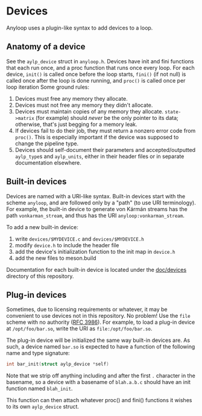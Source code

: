 Devices
=======

Anyloop uses a plugin-like syntax to add devices to a loop.


Anatomy of a device
-------------------

See the `aylp_device` struct in `anyloop.h`. Devices have init and fini
functions that each run once, and a proc function that runs once every loop.
For each device, `init()` is called once before the loop starts, `fini()` (if
not null) is called once after the loop is done running, and `proc()` is called
once per loop iteration Some ground rules:

 1. Devices must free any memory they allocate.
 2. Devices must not free any memory they didn't allocate.
 3. Devices must maintain copies of any memory they allocate. `state->matrix`
    (for example) should *never* be the only pointer to its data; otherwise,
    that's just begging for a memory leak.
 4. If devices fail to do their job, they must return a nonzero error code from
    `proc()`. This is especially important if the device was supposed to
    change the pipeline type.
 5. Devices should self-document their parameters and accepted/outputted
   `aylp_type`s and `aylp_units`, either in their header files or in separate
   documentation elsewhere.


Built-in devices
----------------

Devices are named with a URI-like syntax. Built-in devices start with the scheme
`anyloop`, and are followed only by a "path" (to use URI terminology). For
example, the built-in device to generate von Kármán streams has the path
`vonkarman_stream`, and thus has the URI `anyloop:vonkarman_stream`.

To add a new built-in device:

 1. write `devices/$MYDEVICE.c` and `devices/$MYDEVICE.h`
 2. modify `device.h` to include the header file
 3. add the device's initialization function to the init map in `device.h`
 4. add the new files to meson.build

Documentation for each built-in device is located under the
[doc/devices](devices) directory of this repository.


Plug-in devices
---------------

Sometimes, due to licensing requirements or whatever, it may be convenient to
use devices not in this repository. No problem! Use the `file` scheme
with no authority ([RFC 3986]). For example,
to load a plug-in device at `/opt/foo/bar.so`, write the URI as
`file:/opt/foo/bar.so`.

The plug-in device will be initialized the same way built-in devices are. As
such, a device named `bar.so` is expected to have a function of the following
name and type signature:

```c
int bar_init(struct aylp_device *self)
```

Note that we strip off anything including and after the first `.` character in
the basename, so a device with a basename of `blah.a.b.c` should have an init
function named `blah_init`.

This function can then attach whatever proc() and fini() functions it wishes
to its own `aylp_device` struct.



[RFC 3986]: https://datatracker.ietf.org/doc/html/rfc3986

